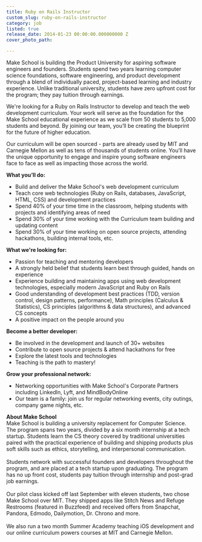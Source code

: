 ```yaml
---
title: Ruby on Rails Instructor
custom_slug: ruby-on-rails-instructor
category: job
listed: true
release_date: 2014-01-23 00:00:00.000000000 Z
cover_photo_path: 

---
```

Make School is building the Product University for aspiring software engineers and founders. Students spend two years learning computer science foundations, software engineering, and product development through a blend of individually paced, project-based learning and industry experience. Unlike traditional university, students have zero upfront cost for the program; they pay tuition through earnings.

We're looking for a Ruby on Rails Instructor to develop and teach the web development curriculum. Your work will serve as the foundation for the Make School educational experience as we scale from 50 students to 5,000 students and beyond. By joining our team, you’ll be creating the blueprint for the future of higher education.

Our curriculum will be open sourced - parts are already used by MIT and Carnegie Mellon as well as tens of thousands of students online. You’ll have the unique opportunity to engage and inspire young software engineers face to face as well as impacting those across the world.

<b>What you’ll do: </b><br>

- Build and deliver the Make School's web development curriculum 
- Teach core web technologies (Ruby on Rails, databases, JavaScript, HTML, CSS) and development practices 
- Spend 40% of your time time in the classroom, helping students with projects and identifying areas of need 
- Spend 30% of your time working with the Curriculum team building and updating content 
- Spend 30% of your time working on open source projects, attending hackathons, building internal tools, etc.

<b>What we're looking for:</b><br>

- Passion for teaching and mentoring developers 
- A strongly held belief that students learn best through guided, hands on experience 
- Experience building and maintaining apps using web development technologies, especially modern JavaScript and Ruby on Rails 
- Good understanding of development best practices (TDD, version control, design patterns, performance), Math principles (Calculus & Statistics), CS principles (algorithms & data structures), and advanced CS concepts
- A positive impact on the people around you

<b>Become a better developer:</b><br>

- Be involved in the development and launch of 30+ websites
- Contribute to open source projects & attend hackathons for free
- Explore the latest tools and technologies
- Teaching is the path to mastery!

<b>Grow your professional network:</b><br>

- Networking opportunities with Make School's Corporate Partners including LinkedIn, Lyft, and MindBodyOnline
- Our team is a family: join us for regular networking events, city outings, company game nights, etc.

<b>About Make School</b><br>Make School is building a university replacement for Computer Science.
The program spans two years, divided by a six month internship at a tech startup. Students learn the CS theory covered by traditional universities paired with the practical experience of building and shipping products plus soft skills such as ethics, storytelling, and interpersonal communication.<br><br>
Students network with successful founders and developers throughout the program, and are placed at a tech startup upon graduating. The program has no up front cost, students pay tuition through internship and post-grad job earnings. <br><br>
Our pilot class kicked off last September with eleven students, two chose Make School over MIT. They shipped apps like Stitch News and Refuge Restrooms (featured in Buzzfeed) and received offers from Snapchat, Pandora, Edmodo, Dailymotion, Dr. Chrono and more. <br><br>
We also run a two month Summer Academy teaching iOS development and our online curriculum powers courses at MIT and Carnegie Mellon.